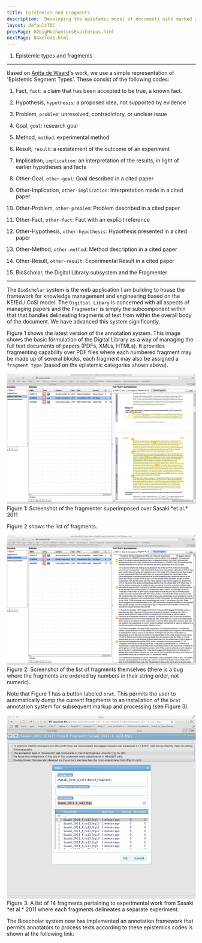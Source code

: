 ```yaml
---
title: Epistemics and Fragments
description:  Developing the epistemic model of documents with marked up text from articles based on the 'Fragmenter'
layout: defaultTOC
prevPage: 02bigMechanismsEvalCorpus.html
nextPage: 04kefed1.html
---
```


1. Epistemic types and fragments 
---

Based on [Anita de Waard](mailto:A.dewaard@elsevier.com )'s work, we use a simple representation of 'Epistemic Segment Types'. These consist of the following codes:

1. Fact, `fact`: a claim that has been accepted to be true, a known fact.
2. Hypothesis, `hypothesis`: a proposed idea, not supported by evidence
3. Problem, `problem`: unresolved, contradictory, or unclear issue
4. Goal, `goal`: research goal
5. Method, `method`: experimental method
6. Result, `result`: a restatement of the outcome of an experiment
7. Implication, `implication`: an interpretation of the results, in light of earlier hypotheses and facts
8. Other-Goal, `other-goal`: Goal described in a cited paper
9. Other-Implication, `other-implication`: Interpretation made in a cited paper
10. Other-Problem, `other-problem`: Problem described in a cited paper
11. Other-Fact, `other-fact`: Fact with an explicit reference
12. Other-Hypothesis, `other-hypothesis`: Hypothesis presented in a cited paper
13. Other-Method, `other-method`: Method description in a cited paper
14. Other-Result, `other-result`: Experimental Result in a cited paper

2. BioScholar, the Digital Library subsystem and the Fragmenter
------

The `BioScholar` system is the web application I am building to house the framework for knowledge management and engineering based on the KEfEd / CoSI model. The `Digitial Libary` is concerned with all aspects of managing papers and the `Fragmenter` is simply the subcomponent within that that handles delineating fragments of text from within the overall body of the document. We have advanced this system significantly.  

Figure 1 shows the latest version of the annotation system. This image shows the basic formulation of the Digital Library as a way of managing the full text documents of papers (PDFs, XMLs, HTMLs). It provides fragmenting capability over PDF files where each numbered fragment may be made up of several blocks, each fragment may also be assigned a `fragment type` (based on the epistemic categories shown above). 

<a href="http://bmkeg.github.io/systems-biology-kefed/images/bioscholarFragment1.jpg">
<img src="images/bioscholarFragment1.jpg"/></a>
Figure 1: Screenshot of the fragmenter superimposed over Sasaki *et al.* 2011

Figure 2 shows the list of fragments.  

<a href="http://bmkeg.github.io/systems-biology-kefed/images/bioscholarFragment2.jpg">
<img src="images/bioscholarFragment2.jpg"/></a>
Figure 2: Screenshot of the list of fragments themselves (there is a bug where the fragments are ordered by numbers in their string order, not numeric). 

Note that Figure 1 has a button labeled `brat`. This permits the user to automatically dump the current fragments to an installation of the `brat` annotation system for subsequent markup and processing (see Figure 3).

<a href="http://bmkeg.github.io/systems-biology-kefed/images/bioscholarFragment_brat.jpg">
<img src="images/bioscholarFragment_brat.jpg"/></a>
Figure 3: A list of 14 fragments pertaining to experimental work from Sasaki *et al.* 2011 where each fragments delineates a separate experiment. 

The Bioscholar system now has implemented an annotation framework that permits annotators to process texts according to these epistemics codes is shown at the 
following link: 